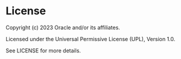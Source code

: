 # License
Copyright (c) 2023 Oracle and/or its affiliates.

Licensed under the Universal Permissive License (UPL), Version 1.0.

See LICENSE for more details.
